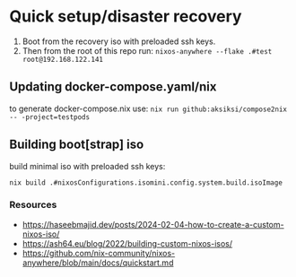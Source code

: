# Quick setup/disaster recovery

1. Boot from the recovery iso with preloaded ssh keys.
2. Then from the root of this repo run: `nixos-anywhere --flake .#test root@192.168.122.141`

## Updating docker-compose.yaml/nix
to generate docker-compose.nix use:
`nix run github:aksiksi/compose2nix -- -project=testpods`

## Building boot[strap] iso
build minimal iso with preloaded ssh keys:

`nix build .#nixosConfigurations.isomini.config.system.build.isoImage`


### Resources
- https://haseebmajid.dev/posts/2024-02-04-how-to-create-a-custom-nixos-iso/
- https://ash64.eu/blog/2022/building-custom-nixos-isos/
- https://github.com/nix-community/nixos-anywhere/blob/main/docs/quickstart.md